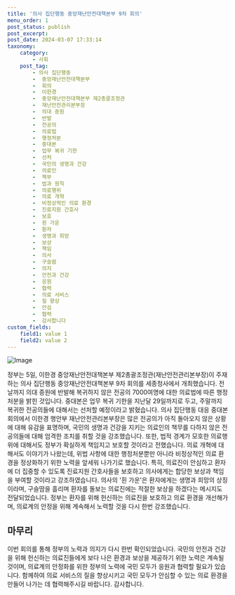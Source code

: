 ```yaml
---
title: '의사 집단행동 중앙재난안전대책본부 9차 회의'
menu_order: 1
post_status: publish
post_excerpt: 
post_date: 2024-03-07 17:33:14
taxonomy:
    category:
        - 사회
    post_tag:
        - 의사 집단행동
        -  중앙재난안전대책본부
        -  회의
        -  이한경
        -  중앙재난안전대책본부 제2총괄조정관
        -  재난안전관리본부장
        -  의대 증원
        -  반발
        -  전공의
        -  의료법
        -  행정처분
        -  중대본
        -  업무 복귀 기한
        -  선처
        -  국민의 생명과 건강
        -  의료인
        -  책무
        -  법과 원칙
        -  의료행위
        -  의료 개혁
        -  비정상적인 의료 환경
        -  진료지원 간호사
        -  보호
        -  흰 가운
        -  환자
        -  생명과 희망
        -  보상
        -  책임
        -  의사
        -  구슬땀
        -  의지
        -  안전과 건강
        -  응원
        -  협력
        -  의료 서비스
        -  질 향상
        -  안심
        -  협력
        -  감사합니다
custom_fields:
    field1: value 1
    field2: value 2
---
```


![Image](https://imgnews.pstatic.net/image/081/2024/03/05/0003434790_001_20240305103805781.jpg?type=w647)

정부는 5일, 이한경 중앙재난안전대책본부 제2총괄조정관(재난안전관리본부장)이 주재하는 의사 집단행동 중앙재난안전대책본부 9차 회의를 세종청사에서 개최했습니다. 전날까지 의대 증원에 반발해 복귀하지 않은 전공의 7000여명에 대한 의료법에 따른 행정처분을 밝힌 것입니다. 중대본은 업무 복귀 기한을 지난달 29일까지로 두고, 주말까지 복귀한 전공의들에 대해서는 선처할 예정이라고 밝혔습니다.
의사 집단행동 대응 중대본 회의에서 이한경 행안부 재난안전관리본부장은 많은 전공의가 아직 돌아오지 않은 상황에 대해 유감을 표명하며, 국민의 생명과 건강을 지키는 의료인의 책무를 다하지 않은 전공의들에 대해 엄격한 조치를 취할 것을 강조했습니다. 또한, 법적 경계가 모호한 의료행위에 대해서도 정부가 확실하게 책임지고 보호할 것이라고 전했습니다.
의료 개혁에 대해서도 이야기가 나왔는데, 위법 사항에 대한 행정처분뿐만 아니라 비정상적인 의료 환경을 정상화하기 위한 노력을 앞세워 나가기로 했습니다. 특히, 의료진이 안심하고 환자에 더 집중할 수 있도록 진료지원 간호사들을 보호하고 의사에게는 합당한 보상과 책임을 부여할 것이라고 강조하였습니다.
의사의 '흰 가운'은 환자에게는 생명과 희망의 상징이라며, 구슬땀을 흘리며 환자를 돌보는 의료진에는 적절한 보상을 하겠다는 메시지도 전달되었습니다. 정부는 환자를 위해 헌신하는 의료진을 보호하고 의료 환경을 개선해가며, 의료계의 안정을 위해 계속해서 노력할 것을 다시 한번 강조했습니다.
## 마무리
이번 회의를 통해 정부의 노력과 의지가 다시 한번 확인되었습니다. 국민의 안전과 건강을 위해 헌신하는 의료진들에게 보다 나은 환경과 보상을 제공하기 위한 노력은 계속될 것이며, 의료계의 안정화를 위한 정부의 노력에 국민 모두가 응원과 협력할 필요가 있습니다. 함께하여 의료 서비스의 질을 향상시키고 국민 모두가 안심할 수 있는 의료 환경을 만들어 나가는 데 협력해주시길 바랍니다. 감사합니다.

